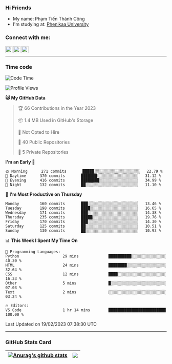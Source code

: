 ### Hi Friends

- My name: Phạm Tiến Thành Công
- I'm studying at: [Phenikaa University]


### Connect with me:
[<img align="left" alt="PhamTienThanhCong | Facebook" width="22px" src="https://upload.wikimedia.org/wikipedia/commons/thumb/1/16/Facebook-icon-1.png/640px-Facebook-icon-1.png" />][facebook]
[<img align="left" alt="PhamTienThanhCong | Zalo" width="22px" src="https://www.anphatpc.com.vn/template/anphat_2020v2/images/icon-zalo.jpg" />][zalo]
[<img align="left" alt="PhamTienThanhCong | LinkedIn" width="22px" src="https://cdn3.iconfinder.com/data/icons/inficons/512/linkedin.png" />][linkedin]

<br />

---

### Time code

<!--START_SECTION:waka-->
![Code Time](http://img.shields.io/badge/Code%20Time-878%20hrs%2026%20mins-blue)

![Profile Views](http://img.shields.io/badge/Profile%20Views-7-blue)

**🐱 My GitHub Data** 

> 🏆 66 Contributions in the Year 2023
 > 
> 📦 1.4 MB Used in GitHub's Storage 
 > 
> 🚫 Not Opted to Hire
 > 
> 📜 40 Public Repositories 
 > 
> 🔑 5 Private Repositories  
 > 
**I'm an Early 🐤** 

```text
🌞 Morning      271 commits       █████░░░░░░░░░░░░░░░░░░░░   22.79 % 
🌆 Daytime      370 commits       ███████░░░░░░░░░░░░░░░░░░   31.12 % 
🌃 Evening      416 commits       ████████░░░░░░░░░░░░░░░░░   34.99 % 
🌙 Night        132 commits       ██░░░░░░░░░░░░░░░░░░░░░░░   11.10 % 

```
📅 **I'm Most Productive on Thursday** 

```text
Monday         160 commits       ███░░░░░░░░░░░░░░░░░░░░░░   13.46 % 
Tuesday        198 commits       ████░░░░░░░░░░░░░░░░░░░░░   16.65 % 
Wednesday      171 commits       ███░░░░░░░░░░░░░░░░░░░░░░   14.38 % 
Thursday       235 commits       █████░░░░░░░░░░░░░░░░░░░░   19.76 % 
Friday         170 commits       ███░░░░░░░░░░░░░░░░░░░░░░   14.30 % 
Saturday       125 commits       ██░░░░░░░░░░░░░░░░░░░░░░░   10.51 % 
Sunday         130 commits       ██░░░░░░░░░░░░░░░░░░░░░░░   10.93 % 

```


📊 **This Week I Spent My Time On** 

```text
💬 Programming Languages: 
Python                   29 mins             ██████████░░░░░░░░░░░░░░░   40.30 % 
HTML                     24 mins             ████████░░░░░░░░░░░░░░░░░   32.64 % 
CSS                      12 mins             ████░░░░░░░░░░░░░░░░░░░░░   16.33 % 
Other                    5 mins              █░░░░░░░░░░░░░░░░░░░░░░░░   07.03 % 
Text                     2 mins              ░░░░░░░░░░░░░░░░░░░░░░░░░   03.24 % 

🔥 Editors: 
VS Code                  1 hr 14 mins        █████████████████████████   100.00 % 

```


 Last Updated on 19/02/2023 07:38:30 UTC
<!--END_SECTION:waka-->

---

### GitHub Stats Card

| <a href="https://github.com/phamtienthanhcong"><img align="center" src="https://github-readme-stats.vercel.app/api?username=PhamTienThanhCong&show_icons=true&include_all_commits=true&theme=buefy&hide_border=true&theme=ocean_dark" alt="Anurag's github stats" /></a> | <a href="https://github.com/phamtienthanhcong"><img align="center" src="https://github-readme-stats.vercel.app/api/top-langs/?username=PhamTienThanhCong&layout=compact&theme=buefy&hide_border=true&theme=ocean_dark" /></a> |
| ------------- | ------------- |

[Phenikaa University]: https://phenikaa-uni.edu.vn/vi
[facebook]: https://www.facebook.com/phamtienthanhcong
[linkedin]: https://linkedin.com/in/phamtienthanhcong
[zalo]: https://zalo.me/0396396332
[tiktok]: https://www.tiktok.com/@phamtienthanhcong
[web]: https://github.com/PhamTienThanhCong/web_dev
[min project]: https://github.com/PhamTienThanhCong/Project-Of-Web
[c and cpp]: https://github.com/PhamTienThanhCong/Code_C_and_Cpro
[python]: https://github.com/PhamTienThanhCong/Python_beginer
